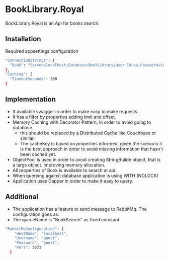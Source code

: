 # BookLibrary.Royal

BookLibrary.Royal is an Api for books search.

## Installation

Required appsettings configuration

```bash
"ConnectionStrings": {
  "Book": "Server=localhost;Database=BookLibrary;User Id=sa;Password=iwannarock;TrustServerCertificate=True;MultipleActiveResultSets=true"
},
"Caching": {
  "TimeoutSeconds": 300
}
```

## Implementation

- It available swagger in order to make easy to make requests.
- It has a filter by properties adding limit and offset.
- Memory Caching with Decorator Pattern, in order to avoid going to database.
  - this should be replaced by a Distributed Cache like Couchbase or similar.
  - The cacheKey is based on properties informed, given the scenario it is the best approach in order to avoid missing information that hasn´t been cached yet.
- ObjectPool is used in order to avoid creating StringBuilde object, that is a large object. Improving memory allocation.
- All properties of Book is available to search at api.
- When querying against database application is using WITH (NOLOCK)
- Application uses Dapper in order to make it easy to query.

## Additional
  - The application has a feature to send message to RabbitMq. The configuration goes as:
  - The queueName is "BookSearch" as fixed constant
  
```bash
"RabbitMqConfiguration": {
    "HostName": "localhost",
    "Username": "guest",
    "Password": "guest",
    "Port": 5672
  }
```
